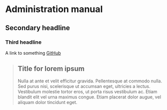 Administration manual
=====================
	

Secondary headline
------------------

### Third headline

A link to something [GitHub](https://github.com/)

> ## Title for lorem ipsum
>
> Nulla at ante et velit efficitur gravida. Pellentesque at commodo nulla. Sed purus nisi, scelerisque ut accumsan eget, ultricies a lectus. Vestibulum molestie tortor eros, ut porta risus vestibulum ac. Etiam blandit elit vel urna maximus congue. Etiam placerat dolor augue, vel aliquam dolor tincidunt eget.
>
>